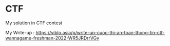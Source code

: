 # CTF
My solution in CTF contest

My Write-up : https://viblo.asia/p/write-up-cuoc-thi-an-toan-thong-tin-ctf-wannagame-freshman-2022-WR5JRDrrVGv
